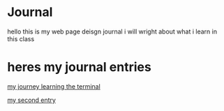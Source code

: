 # Journal

hello this is my web page deisgn journal i will wright about what i learn in this class 

# heres my journal entries 
[my journey learning the terminal](terminal.md)

[my second entry](markdown.md)
